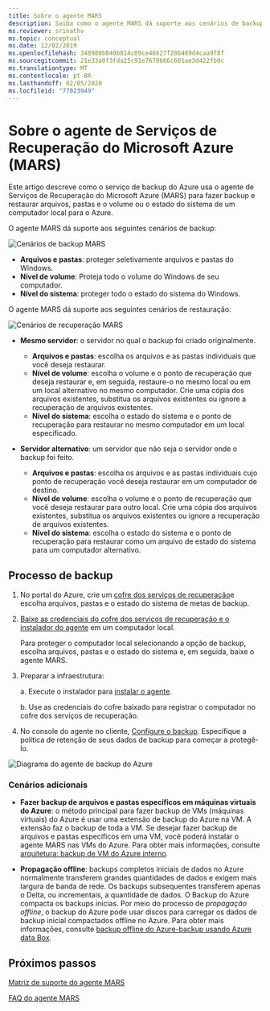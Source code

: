 ```yaml
---
title: Sobre o agente MARS
description: Saiba como o agente MARS dá suporte aos cenários de backup
ms.reviewer: srinathv
ms.topic: conceptual
ms.date: 12/02/2019
ms.openlocfilehash: 348980b840b814c09ce46627f286489d4caa9f8f
ms.sourcegitcommit: 21e33a0f3fda25c91e7670666c601ae3d422fb9c
ms.translationtype: MT
ms.contentlocale: pt-BR
ms.lasthandoff: 02/05/2020
ms.locfileid: "77023949"
---
```

# <a name="about-the-microsoft-azure-recovery-services-mars-agent"></a>Sobre o agente de Serviços de Recuperação do Microsoft Azure (MARS)

Este artigo descreve como o serviço de backup do Azure usa o agente de Serviços de Recuperação do Microsoft Azure (MARS) para fazer backup e restaurar arquivos, pastas e o volume ou o estado do sistema de um computador local para o Azure.

O agente MARS dá suporte aos seguintes cenários de backup:

![Cenários de backup MARS](./media/backup-try-azure-backup-in-10-mins/backup-scenarios.png)

- **Arquivos e pastas**: proteger seletivamente arquivos e pastas do Windows.
- **Nível de volume**: Proteja todo o volume do Windows de seu computador.
- **Nível do sistema**: proteger todo o estado do sistema do Windows.

O agente MARS dá suporte aos seguintes cenários de restauração:

![Cenários de recuperação MARS](./media/backup-try-azure-backup-in-10-mins/restore-scenarios.png)

-   **Mesmo servidor**: o servidor no qual o backup foi criado originalmente.
    -    **Arquivos e pastas**: escolha os arquivos e as pastas individuais que você deseja restaurar.
    -    **Nível de volume**: escolha o volume e o ponto de recuperação que deseja restaurar e, em seguida, restaure-o no mesmo local ou em um local alternativo no mesmo computador.  Crie uma cópia dos arquivos existentes, substitua os arquivos existentes ou ignore a recuperação de arquivos existentes.
    -    **Nível do sistema**: escolha o estado do sistema e o ponto de recuperação para restaurar no mesmo computador em um local especificado.


-   **Servidor alternativo**: um servidor que não seja o servidor onde o backup foi feito.
    -    **Arquivos e pastas**: escolha os arquivos e as pastas individuais cujo ponto de recuperação você deseja restaurar em um computador de destino.
    -    **Nível de volume**: escolha o volume e o ponto de recuperação que você deseja restaurar para outro local. Crie uma cópia dos arquivos existentes, substitua os arquivos existentes ou ignore a recuperação de arquivos existentes.
    -    **Nível do sistema**: escolha o estado do sistema e o ponto de recuperação para restaurar como um arquivo de estado do sistema para um computador alternativo.

## <a name="backup-process"></a>Processo de backup

1. No portal do Azure, crie um [cofre dos serviços de recuperação](https://docs.microsoft.com/azure/backup/backup-configure-vault#create-a-recovery-services-vault)e escolha arquivos, pastas e o estado do sistema de metas de backup.
2. [Baixe as credenciais do cofre dos serviços de recuperação e o instalador do agente](https://docs.microsoft.com/azure/backup/backup-configure-vault#download-the-mars-agent) em um computador local. 

    Para proteger o computador local selecionando a opção de backup, escolha arquivos, pastas e o estado do sistema e, em seguida, baixe o agente MARS.

3. Preparar a infraestrutura:

    a. Execute o instalador para [instalar o agente](https://docs.microsoft.com/azure/backup/backup-configure-vault#install-and-register-the-agent).

    b. Use as credenciais do cofre baixado para registrar o computador no cofre dos serviços de recuperação.
4. No console do agente no cliente, [Configure o backup](https://docs.microsoft.com/azure/backup/backup-configure-vault#create-a-backup-policy). Especifique a política de retenção de seus dados de backup para começar a protegê-lo.

![Diagrama do agente de backup do Azure](./media/backup-try-azure-backup-in-10-mins/backup-process.png)


### <a name="additional-scenarios"></a>Cenários adicionais
-   **Fazer backup de arquivos e pastas específicos em máquinas virtuais do Azure**: o método principal para fazer backup de VMs (máquinas virtuais) do Azure é usar uma extensão de backup do Azure na VM. A extensão faz o backup de toda a VM. Se desejar fazer backup de arquivos e pastas específicos em uma VM, você poderá instalar o agente MARS nas VMs do Azure. Para obter mais informações, consulte [arquitetura: backup de VM do Azure interno](https://docs.microsoft.com/azure/backup/backup-architecture#architecture-built-in-azure-vm-backup).

-   **Propagação offline**: backups completos iniciais de dados no Azure normalmente transferem grandes quantidades de dados e exigem mais largura de banda de rede. Os backups subsequentes transferem apenas o Delta, ou incrementais, a quantidade de dados. O Backup do Azure compacta os backups inicias. Por meio do processo de *propagação offline*, o backup do Azure pode usar discos para carregar os dados de backup inicial compactados offline no Azure. Para obter mais informações, consulte [backup offline do Azure-backup usando Azure data Box](offline-backup-azure-data-box.md).

## <a name="next-steps"></a>Próximos passos
[Matriz de suporte do agente MARS](https://docs.microsoft.com/azure/backup/backup-support-matrix-mars-agent)

[FAQ do agente MARS](https://docs.microsoft.com/azure/backup/backup-azure-file-folder-backup-faq)
